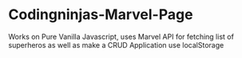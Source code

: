 # Codingninjas-Marvel-Page
Works on Pure Vanilla Javascript, uses Marvel API for fetching list of superheros as well as make a CRUD Application use localStorage
